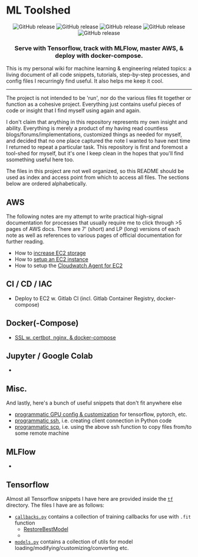 # ML Toolshed

<p align="center">
    <img alt="GitHub release" src="https://github.com/michaelhball/ml_toolshed/blob/main/img/hammer_apple.png">
    <img alt="GitHub release" src="https://github.com/michaelhball/ml_toolshed/blob/main/img/clamp_apple.png">
    <img alt="GitHub release" src="https://github.com/michaelhball/ml_toolshed/blob/main/img/nut_and_bolt_apple.png">
    <img alt="GitHub release" src="https://github.com/michaelhball/ml_toolshed/blob/main/img/wrench_apple.png">
    <img alt="GitHub release" src="https://github.com/michaelhball/ml_toolshed/blob/main/img/microscope_apple.png">
</p>

<h3 align="center">
<p>Serve with Tensorflow, track with MLFlow, master AWS, & deploy with docker-compose.
</h3>

This is my personal wiki for machine learning & engineering related topics: a living 
document of all code snippets, tutorials, step-by-step processes, and config files I recurringly 
find useful. It also helps me keep it cool.

---

The project is not intended to be 'run', nor do the various files fit together or 
function as a cohesive project. Everything just contains useful pieces of code or insight 
that I find myself using again and again. 

I don't claim that anything in this repository represents my own insight and ability. Everything is 
merely a product of my having read countless blogs/forums/implementations, customized things as 
needed for myself, and decided that no one place captured the note I wanted to have next time 
I returned to repeat a particular task. This repository is first and foremost a tool-shed for myself, 
but it's one I keep clean in the hopes that you'll find ssomething useful here too.

The files in this project are not well organized, so this README should be used as index and 
access point from which to access all files. The sections below are ordered alphabetically. 

## AWS

The following notes are my attempt to write practical high-signal documentation for processes 
that usually require me to click through >5 pages of AWS docs. There are 7' (short) and LP (long) 
versions of each note as well as references to various pages of official documentation for 
further reading. 

* How to [increase EC2 storage](/ml_eng_tutorials/increase_ec2_storage.md)
* How to [setup an EC2 instance](/ml_eng_tutorials/ec2_setup.md)
* How to setup the [Cloudwatch Agent for EC2](/ml_eng_tutorials/cloudwatch.md)

## CI / CD / IAC

* Deploy to EC2 w. Gitlab CI (incl. Gitlab Container Registry, docker-compose)

## Docker(-Compose)

* [SSL w. certbot, nginx, & docker-compose](/ml_eng_tutorials/certbot.md)

## Jupyter / Google Colab

*  

## Misc.

And lastly, here's a bunch of useful snippets that don't fit anywhere else
* [programmatic GPU config & customization](ml_tidbits/gpu.py) for tensorflow, pytorch, etc.
* [programmatic ssh](https://github.com/michaelhball/ml_tidbits/blob/9f730e23efc31a649af0371429a7f963b01360a1/ml_tidbits/utils.py#L5-L21), 
i.e. creating client connection in Python code
* [programmatic scp](https://github.com/michaelhball/ml_tidbits/blob/9f730e23efc31a649af0371429a7f963b01360a1/ml_tidbits/utils.py#L24-L49), 
i.e. using the above ssh function to copy files from/to some remote machine

## MLFlow

* 

## Tensorflow

Almost all Tensorflow snippets I have here are provided inside the [```tf```](/ml_tidbits/tf) directory. The files I 
have are as follows:
* [```callbacks.py```](ml_tidbits/tf/callbacks.py) contains a collection of training callbacks for use 
with ```.fit``` function
    * [RestoreBestModel](https://github.com/michaelhball/ml_tidbits/blob/0450bc2d9830a1846cdaddf992ca4d74c3c62604/ml_tidbits/tf/callbacks.py#L4-L26)
    *  
* [```models.py```](/ml_tidbits/tf/models.py) contains a collection of utils for model 
loading/modifying/customizing/converting etc.
